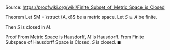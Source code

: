 # 

Source: https://proofwiki.org/wiki/Finite_Subset_of_Metric_Space_is_Closed

Theorem
Let $M = \struct {A, d}$ be a metric space.
Let $S \subseteq A$ be finite.

Then $S$ is closed in $M$.


Proof
From Metric Space is Hausdorff, $M$ is Hausdorff.
From Finite Subspace of Hausdorff Space is Closed, $S$ is closed.
$\blacksquare$





